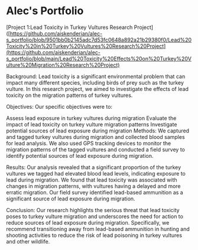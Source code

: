 # **Alec's Portfolio**

[Project 1:Lead Toxicity in Turkey Vultures Research Project]([https://github.com/aiskenderian/alec-s_portfolio/blob/9501bb0b2145adc7d53fc0648a892a21b29380f0/Lead%20Toxicity%20in%20Turkey%20Vultures%20Research%20Project](https://github.com/aiskenderian/alec-s_portfolio/blob/main/Lead%20Toxicity%20Effects%20on%20Turkey%20Vulture%20Migration%20Research%20Project)

Background: Lead toxicity is a significant environmental problem that can impact many different species, including birds of prey such as the turkey vulture. In this research project, we aimed to investigate the effects of lead toxicity on the migration patterns of turkey vultures.

Objectives: Our specific objectives were to:

Assess lead exposure in turkey vultures during migration
Evaluate the impact of lead toxicity on turkey vulture migration patterns
Investigate potential sources of lead exposure during migration
Methods: We captured and tagged turkey vultures during migration and collected blood samples for lead analysis. We also used GPS tracking devices to monitor the migration patterns of the tagged vultures and conducted a field survey to identify potential sources of lead exposure during migration.

Results: Our analysis revealed that a significant proportion of the turkey vultures we tagged had elevated blood lead levels, indicating exposure to lead during migration. We found that lead toxicity was associated with changes in migration patterns, with vultures having a delayed and more erratic migration. Our field survey identified lead-based ammunition as a significant source of lead exposure during migration.

Conclusion: Our research highlights the serious threat that lead toxicity poses to turkey vulture migration and underscores the need for action to reduce sources of lead exposure during migration. Specifically, we recommend transitioning away from lead-based ammunition in hunting and shooting activities to reduce the risk of lead poisoning in turkey vultures and other wildlife.
